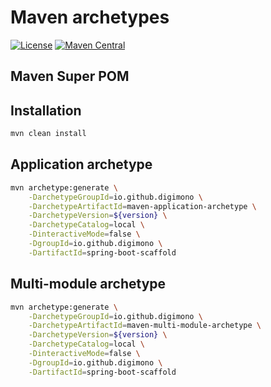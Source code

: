 # Maven archetypes

[![License](https://img.shields.io/badge/license-Apache%202-blue.svg?style=flat-square)](https://www.apache.org/licenses/LICENSE-2.0)
[![Maven Central](https://img.shields.io/maven-central/v/io.github.digimono/maven-super-pom.svg?color=blue&style=flat-square)](https://search.maven.org/search?q=g:io.github.digimono%20AND%20a:maven-super-pom)

## Maven Super POM

## Installation

```bash
mvn clean install
```

## Application archetype

```bash
mvn archetype:generate \
    -DarchetypeGroupId=io.github.digimono \
    -DarchetypeArtifactId=maven-application-archetype \
    -DarchetypeVersion=${version} \
    -DarchetypeCatalog=local \
    -DinteractiveMode=false \
    -DgroupId=io.github.digimono \
    -DartifactId=spring-boot-scaffold
```

## Multi-module archetype

```bash
mvn archetype:generate \
    -DarchetypeGroupId=io.github.digimono \
    -DarchetypeArtifactId=maven-multi-module-archetype \
    -DarchetypeVersion=${version} \
    -DarchetypeCatalog=local \
    -DinteractiveMode=false \
    -DgroupId=io.github.digimono \
    -DartifactId=spring-boot-scaffold
```
